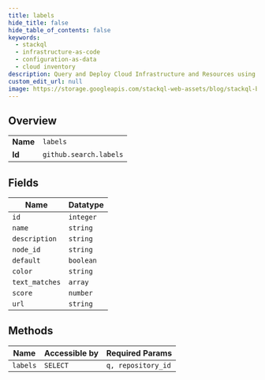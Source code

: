 ```yaml
---
title: labels
hide_title: false
hide_table_of_contents: false
keywords:
  - stackql
  - infrastructure-as-code
  - configuration-as-data
  - cloud inventory
description: Query and Deploy Cloud Infrastructure and Resources using SQL
custom_edit_url: null
image: https://storage.googleapis.com/stackql-web-assets/blog/stackql-blog-post-featured-image.png
---
```

  
    

## Overview
<table><tbody>
<tr><td><b>Name</b></td><td><code>labels</code></td></tr>
<tr><td><b>Id</b></td><td><code>github.search.labels</code></td></tr>
</tbody></table>

## Fields
| Name | Datatype |
| ---- | -------- |
| `id` | `integer` |
| `name` | `string` |
| `description` | `string` |
| `node_id` | `string` |
| `default` | `boolean` |
| `color` | `string` |
| `text_matches` | `array` |
| `score` | `number` |
| `url` | `string` |
## Methods
| Name | Accessible by | Required Params |
| ---- | ------------- | --------------- |
| `labels` | `SELECT` | `q, repository_id` |
